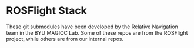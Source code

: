 ROSFlight Stack
===============

These git submodules have been developed by the Relative Navigation team in the BYU MAGICC Lab. Some of these repos are from the ROSFlight project, while others are from our internal repos.
